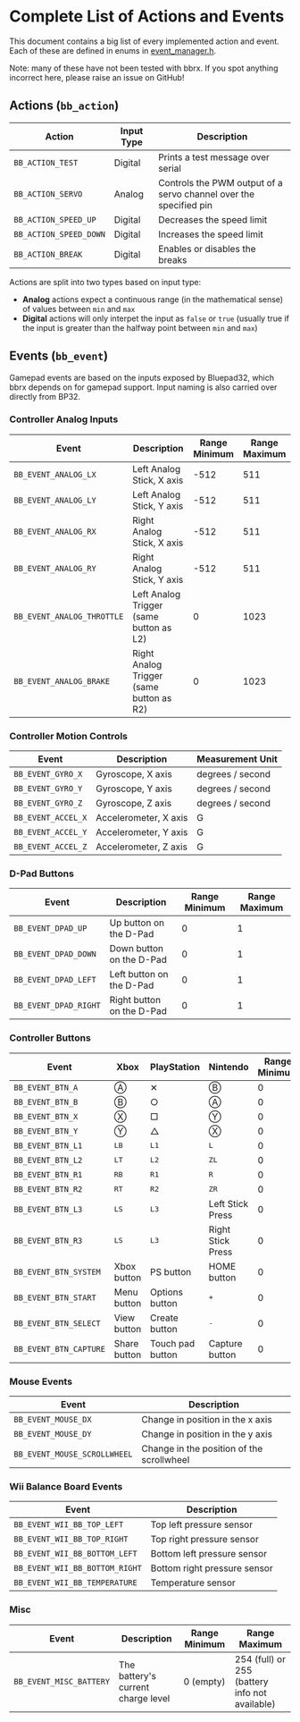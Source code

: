 # Complete List of Actions and Events
This document contains a big list of every implemented action and event.  Each of these are defined in enums in [event_manager.h](../bbrx/event_manager.h).

Note: many of these have not been tested with bbrx.  If you spot anything incorrect here, please raise an issue on GitHub!

## Actions (`bb_action`)

| Action                    | Input Type | Description                                                         |
|---------------------------|------------| --------------------------------------------------------------------|
| `BB_ACTION_TEST`          | Digital    | Prints a test message over serial                                   |
| `BB_ACTION_SERVO`         | Analog     | Controls the PWM output of a servo channel over the specified pin   |
| `BB_ACTION_SPEED_UP`      | Digital    | Decreases the speed limit                                           |
| `BB_ACTION_SPEED_DOWN`    | Digital    | Increases the speed limit                                           |
| `BB_ACTION_BREAK`         | Digital    | Enables or disables the breaks                                      |

Actions are split into two types based on input type:
- **Analog** actions expect a continuous range (in the mathematical sense) of values between `min` and `max`
- **Digital** actions will only interpet the input as `false` or `true` (usually true if the input is greater than the halfway point between `min` and `max`)

## Events (`bb_event`)
Gamepad events are based on the inputs exposed by Bluepad32, which bbrx depends on for gamepad support.  Input naming is also carried over directly from BP32.

### Controller Analog Inputs
| Event                           | Description                                       | Range Minimum | Range Maximum |
|---------------------------------|---------------------------------------------------|---------------|---------------|
| `BB_EVENT_ANALOG_LX`            | Left Analog Stick, X axis                         | -512          | 511           |
| `BB_EVENT_ANALOG_LY`            | Left Analog Stick, Y axis                         | -512          | 511           |
| `BB_EVENT_ANALOG_RX`            | Right Analog Stick, X axis                        | -512          | 511           |
| `BB_EVENT_ANALOG_RY`            | Right Analog Stick, Y axis                        | -512          | 511           |
| `BB_EVENT_ANALOG_THROTTLE`      | Left Analog Trigger (same button as L2)           | 0             | 1023          |
| `BB_EVENT_ANALOG_BRAKE`         | Right Analog Trigger (same button as R2)          | 0             | 1023          |

### Controller Motion Controls
| Event                           | Description                                       | Measurement Unit |
|---------------------------------|---------------------------------------------------|------------------|
| `BB_EVENT_GYRO_X`               | Gyroscope, X axis                                 | degrees / second |
| `BB_EVENT_GYRO_Y`               | Gyroscope, Y axis                                 | degrees / second |
| `BB_EVENT_GYRO_Z`               | Gyroscope, Z axis                                 | degrees / second |
| `BB_EVENT_ACCEL_X`              | Accelerometer, X axis                             | G                |
| `BB_EVENT_ACCEL_Y`              | Accelerometer, Y axis                             | G                |
| `BB_EVENT_ACCEL_Z`              | Accelerometer, Z axis                             | G                |

### D-Pad Buttons
| Event                           | Description                                       | Range Minimum | Range Maximum |
|---------------------------------|---------------------------------------------------|---------------|---------------|
| `BB_EVENT_DPAD_UP`              | Up button on the D-Pad                            | 0             | 1             |
| `BB_EVENT_DPAD_DOWN`            | Down button on the D-Pad                          | 0             | 1             |
| `BB_EVENT_DPAD_LEFT`            | Left button on the D-Pad                          | 0             | 1             |
| `BB_EVENT_DPAD_RIGHT`           | Right button on the D-Pad                         | 0             | 1             |

### Controller Buttons
| Event                           | Xbox          | PlayStation      | Nintendo          | Range Minimum | Range Maximum |
|---------------------------------|---------------|------------------|-------------------|---------------|---------------|
| `BB_EVENT_BTN_A`                | Ⓐ             | ✕               | Ⓑ                 | 0             | 1             |
| `BB_EVENT_BTN_B`                | Ⓑ             | ○               | Ⓐ                 | 0             | 1             |
| `BB_EVENT_BTN_X`                | Ⓧ             | □               | Ⓨ                 | 0             | 1             |    
| `BB_EVENT_BTN_Y`                | Ⓨ             | △              | Ⓧ                 | 0             | 1             |    
| `BB_EVENT_BTN_L1`               | <kbd>LB</kbd> | <kbd>L1</kbd>    | <kbd>L</kbd>      | 0             | 1             |
| `BB_EVENT_BTN_L2`               | <kbd>LT</kbd> | <kbd>L2</kbd>    | <kbd>ZL</kbd>     | 0             | 1             |
| `BB_EVENT_BTN_R1`               | <kbd>RB</kbd> | <kbd>R1</kbd>    | <kbd>R</kbd>      | 0             | 1             |
| `BB_EVENT_BTN_R2`               | <kbd>RT</kbd> | <kbd>R2</kbd>    | <kbd>ZR</kbd>     | 0             | 1             |
| `BB_EVENT_BTN_L3`               | <kbd>LS</kbd> | <kbd>L3</kbd>    | Left Stick Press  | 0             | 1             |
| `BB_EVENT_BTN_R3`               | <kbd>LS</kbd> | <kbd>L3</kbd>    | Right Stick Press | 0             | 1             |
| `BB_EVENT_BTN_SYSTEM`           | Xbox button   | PS button        | HOME button       | 0             | 1             |
| `BB_EVENT_BTN_START`            | Menu button   | Options button   | <kbd>+</kbd>      | 0             | 1             |
| `BB_EVENT_BTN_SELECT`           | View button   | Create button    | <kbd>-</kdb>      | 0             | 1             |
| `BB_EVENT_BTN_CAPTURE`          | Share button  | Touch pad button | Capture button    | 0             | 1             |

### Mouse Events
| Event                           | Description                                       |
|---------------------------------|---------------------------------------------------|
| `BB_EVENT_MOUSE_DX`             | Change in position in the x axis                  |
| `BB_EVENT_MOUSE_DY`             | Change in position in the y axis                  |
| `BB_EVENT_MOUSE_SCROLLWHEEL`    | Change in the position of the scrollwheel         |

### Wii Balance Board Events
| Event                           | Description                                       |
|---------------------------------|---------------------------------------------------|
| `BB_EVENT_WII_BB_TOP_LEFT`      | Top left pressure sensor                          |
| `BB_EVENT_WII_BB_TOP_RIGHT`     | Top right pressure sensor                         |
| `BB_EVENT_WII_BB_BOTTOM_LEFT`   | Bottom left pressure sensor                       |
| `BB_EVENT_WII_BB_BOTTOM_RIGHT`  | Bottom right pressure sensor                      |
| `BB_EVENT_WII_BB_TEMPERATURE`   | Temperature sensor                                |

### Misc
| Event                           | Description                                       | Range Minimum | Range Maximum                                  |
|---------------------------------|---------------------------------------------------|---------------|------------------------------------------------|
| `BB_EVENT_MISC_BATTERY`         | The battery's current charge level                | 0 (empty)     | 254 (full) or 255 (battery info not available) |
